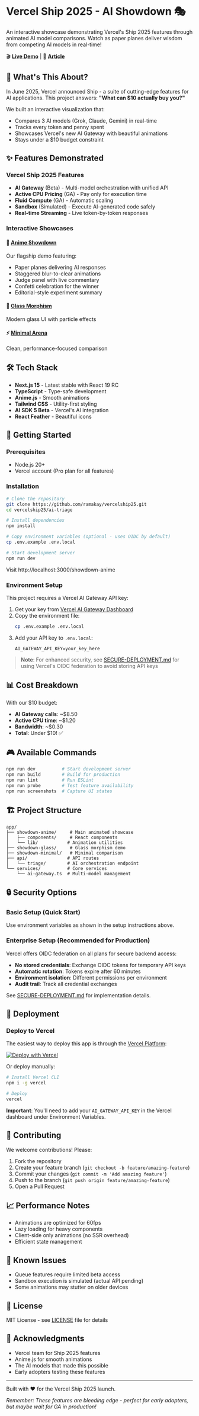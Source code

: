 # Vercel Ship 2025 - AI Showdown 🎭

An interactive showcase demonstrating Vercel's Ship 2025 features through animated AI model comparisons. Watch as paper planes deliver wisdom from competing AI models in real-time!

🎬 **[Live Demo](https://vercelship25.vercel.app/showdown-anime)** | 📝 **[Article](https://linkedin.com/in/your-profile)**

## 🚀 What's This About?

In June 2025, Vercel announced Ship - a suite of cutting-edge features for AI applications. This project answers: **"What can $10 actually buy you?"**

We built an interactive visualization that:
- Compares 3 AI models (Grok, Claude, Gemini) in real-time
- Tracks every token and penny spent
- Showcases Vercel's new AI Gateway with beautiful animations
- Stays under a $10 budget constraint

## ✨ Features Demonstrated

### Vercel Ship 2025 Features
- **AI Gateway** (Beta) - Multi-model orchestration with unified API
- **Active CPU Pricing** (GA) - Pay only for execution time
- **Fluid Compute** (GA) - Automatic scaling
- **Sandbox** (Simulated) - Execute AI-generated code safely
- **Real-time Streaming** - Live token-by-token responses

### Interactive Showcases

#### 🎯 [Anime Showdown](/showdown-anime)
Our flagship demo featuring:
- Paper planes delivering AI responses
- Staggered blur-to-clear animations
- Judge panel with live commentary
- Confetti celebration for the winner
- Editorial-style experiment summary

#### 🎨 [Glass Morphism](/showdown-glass)
Modern glass UI with particle effects

#### ⚡ [Minimal Arena](/showdown-minimal)
Clean, performance-focused comparison

## 🛠️ Tech Stack

- **Next.js 15** - Latest stable with React 19 RC
- **TypeScript** - Type-safe development
- **Anime.js** - Smooth animations
- **Tailwind CSS** - Utility-first styling
- **AI SDK 5 Beta** - Vercel's AI integration
- **React Feather** - Beautiful icons

## 🚦 Getting Started

### Prerequisites
- Node.js 20+
- Vercel account (Pro plan for all features)

### Installation

```bash
# Clone the repository
git clone https://github.com/ramakay/vercelship25.git
cd vercelship25/ai-triage

# Install dependencies
npm install

# Copy environment variables (optional - uses OIDC by default)
cp .env.example .env.local

# Start development server
npm run dev
```

Visit http://localhost:3000/showdown-anime

### Environment Setup

This project requires a Vercel AI Gateway API key:

1. Get your key from [Vercel AI Gateway Dashboard](https://vercel.com/dashboard/ai-gateway)
2. Copy the environment file:
   ```bash
   cp .env.example .env.local
   ```
3. Add your API key to `.env.local`:
   ```
   AI_GATEWAY_API_KEY=your_key_here
   ```

> **Note**: For enhanced security, see [SECURE-DEPLOYMENT.md](docs/SECURE-DEPLOYMENT.md) for using Vercel's OIDC federation to avoid storing API keys

## 📊 Cost Breakdown

With our $10 budget:
- **AI Gateway calls**: ~$8.50
- **Active CPU time**: ~$1.20
- **Bandwidth**: ~$0.30
- **Total**: Under $10! ✅

## 🎮 Available Commands

```bash
npm run dev          # Start development server
npm run build        # Build for production
npm run lint         # Run ESLint
npm run probe        # Test feature availability
npm run screenshots  # Capture UI states
```

## 🏗️ Project Structure

```
app/
├── showdown-anime/     # Main animated showcase
│   ├── components/     # React components
│   └── lib/           # Animation utilities
├── showdown-glass/     # Glass morphism demo
├── showdown-minimal/   # Minimal comparison
├── api/               # API routes
│   └── triage/        # AI orchestration endpoint
└── services/          # Core services
    └── ai-gateway.ts  # Multi-model management
```

## 🔒 Security Options

### Basic Setup (Quick Start)
Use environment variables as shown in the setup instructions above.

### Enterprise Setup (Recommended for Production)
Vercel offers OIDC federation on all plans for secure backend access:

- **No stored credentials**: Exchange OIDC tokens for temporary API keys
- **Automatic rotation**: Tokens expire after 60 minutes
- **Environment isolation**: Different permissions per environment
- **Audit trail**: Track all credential exchanges

See [SECURE-DEPLOYMENT.md](docs/SECURE-DEPLOYMENT.md) for implementation details.

## 🚀 Deployment

### Deploy to Vercel

The easiest way to deploy this app is through the [Vercel Platform](https://vercel.com):

[![Deploy with Vercel](https://vercel.com/button)](https://vercel.com/new/clone?repository-url=https%3A%2F%2Fgithub.com%2Framakay%2Fvercelship25&env=AI_GATEWAY_API_KEY&envDescription=Required%20API%20key%20for%20Vercel%20AI%20Gateway&envLink=https%3A%2F%2Fvercel.com%2Fdashboard%2Fai-gateway)

Or deploy manually:

```bash
# Install Vercel CLI
npm i -g vercel

# Deploy
vercel
```

**Important**: You'll need to add your `AI_GATEWAY_API_KEY` in the Vercel dashboard under Environment Variables.

## 🤝 Contributing

We welcome contributions! Please:

1. Fork the repository
2. Create your feature branch (`git checkout -b feature/amazing-feature`)
3. Commit your changes (`git commit -m 'Add amazing feature'`)
4. Push to the branch (`git push origin feature/amazing-feature`)
5. Open a Pull Request

## 📈 Performance Notes

- Animations are optimized for 60fps
- Lazy loading for heavy components
- Client-side only animations (no SSR overhead)
- Efficient state management

## 🐛 Known Issues

- Queue features require limited beta access
- Sandbox execution is simulated (actual API pending)
- Some animations may stutter on older devices

## 📜 License

MIT License - see [LICENSE](LICENSE) file for details

## 🙏 Acknowledgments

- Vercel team for Ship 2025 features
- Anime.js for smooth animations
- The AI models that made this possible
- Early adopters testing these features

---

Built with ❤️ for the Vercel Ship 2025 launch. 

*Remember: These features are bleeding edge - perfect for early adopters, but maybe wait for GA in production!*